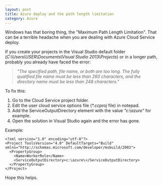 ```yaml
---
layout: post
title: Azure deploy and the path length limitation
category: Azure
---
```


Windows has that boring thing, the "Maximum Path Length Limitation". That can be a terrible headache when you are dealing with Azure Cloud Service deploy.

If you create your projects in the Visual Studio default folder (*C:\Users\USER\Documents\Visual Studio 2013\Projects*) or in a longer path, probably you already have faced the error:

>*"The specified path, file name, or both are too long. The fully qualified file name must be less than 260 characters, and the directory name must be less than 248 characters."*

<!--excerpt-->

To fix this:

 1. Go to the Cloud Service project folder.
 2. Edit the user cloud service options file (*\*.ccproj* file) in notepad.
 3. Add the ServiceOutputDirectory element with the value *"c:\azure"* for example.
 4. Open the solution in Visual Studio again and the error has gone.

Example:

    ﻿<?xml version="1.0" encoding="utf-8"?>
    <Project ToolsVersion="4.0" DefaultTargets="Build" xmlns="http://schemas.microsoft.com/developer/msbuild/2003">
      <PropertyGroup>
        <Name>WorkerRole</Name>
        <ServiceOutputDirectory>c:\azure\</ServiceOutputDirectory>
      </PropertyGroup>
    </Project>

Hope this helps.